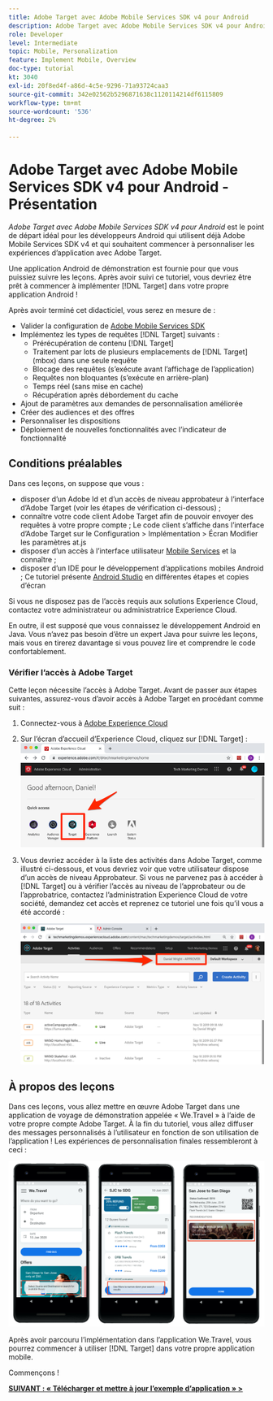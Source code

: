```yaml
---
title: Adobe Target avec Adobe Mobile Services SDK v4 pour Android
description: Adobe Target avec Adobe Mobile Services SDK v4 pour Android est le point de départ idéal pour les développeurs Android qui utilisent déjà Adobe Mobile Services SDK v4 et qui souhaitent commencer à personnaliser les expériences d’application avec Adobe Target.
role: Developer
level: Intermediate
topic: Mobile, Personalization
feature: Implement Mobile, Overview
doc-type: tutorial
kt: 3040
exl-id: 20f8ed4f-a86d-4c5e-9296-71a93724caa3
source-git-commit: 342e02562b5296871638c1120114214df6115809
workflow-type: tm+mt
source-wordcount: '536'
ht-degree: 2%

---
```


# Adobe Target avec Adobe Mobile Services SDK v4 pour Android - Présentation

_Adobe Target avec Adobe Mobile Services SDK v4 pour Android_ est le point de départ idéal pour les développeurs Android qui utilisent déjà Adobe Mobile Services SDK v4 et qui souhaitent commencer à personnaliser les expériences d’application avec Adobe Target.

Une application Android de démonstration est fournie pour que vous puissiez suivre les leçons. Après avoir suivi ce tutoriel, vous devriez être prêt à commencer à implémenter [!DNL Target] dans votre propre application Android !

Après avoir terminé cet didacticiel, vous serez en mesure de :

* Valider la configuration de [Adobe Mobile Services SDK](https://experienceleague.adobe.com/docs/mobile-services/android/getting-started-android/requirements.html?lang=fr)
* Implémentez les types de requêtes [!DNL Target] suivants :
   * Prérécupération de contenu [!DNL Target]
   * Traitement par lots de plusieurs emplacements de [!DNL Target] (mbox) dans une seule requête
   * Blocage des requêtes (s’exécute avant l’affichage de l’application)
   * Requêtes non bloquantes (s’exécute en arrière-plan)
   * Temps réel (sans mise en cache)
   * Récupération après débordement du cache
* Ajout de paramètres aux demandes de personnalisation améliorée
* Créer des audiences et des offres
* Personnaliser les dispositions
* Déploiement de nouvelles fonctionnalités avec l’indicateur de fonctionnalité

## Conditions préalables

Dans ces leçons, on suppose que vous :

* disposer d’un Adobe Id et d’un accès de niveau approbateur à l’interface d’Adobe Target (voir les étapes de vérification ci-dessous) ;
* connaître votre code client Adobe Target afin de pouvoir envoyer des requêtes à votre propre compte ; Le code client s’affiche dans l’interface d’Adobe Target sur le   Configuration > Implémentation > Écran Modifier les paramètres at.js
* disposer d’un accès à l’interface utilisateur [Mobile Services](https://mobilemarketing.adobe.com/) et la connaître ;
* disposer d’un IDE pour le développement d’applications mobiles Android ; Ce tutoriel présente [Android Studio](https://developer.android.com/studio/install) en différentes étapes et copies d’écran

Si vous ne disposez pas de l’accès requis aux solutions Experience Cloud, contactez votre administrateur ou administratrice Experience Cloud.

En outre, il est supposé que vous connaissez le développement Android en Java. Vous n’avez pas besoin d’être un expert Java pour suivre les leçons, mais vous en tirerez davantage si vous pouvez lire et comprendre le code confortablement.

### Vérifier l’accès à Adobe Target

Cette leçon nécessite l’accès à Adobe Target. Avant de passer aux étapes suivantes, assurez-vous d’avoir accès à Adobe Target en procédant comme suit :

1. Connectez-vous à [Adobe Experience Cloud](https://experience.adobe.com/)
1. Sur l’écran d’accueil d’Experience Cloud, cliquez sur [!DNL Target] :
   ![Écran d’accueil d’Experience Cloud](assets/aec_homeScreen_clickTarget.png)
1. Vous devriez accéder à la liste des activités dans Adobe Target, comme illustré ci-dessous, et vous devriez voir que votre utilisateur dispose d’un accès de niveau Approbateur. Si vous ne parvenez pas à accéder à [!DNL Target] ou à vérifier l’accès au niveau de l’approbateur ou de l’approbatrice, contactez l’administration Experience Cloud de votre société, demandez cet accès et reprenez ce tutoriel une fois qu’il vous a été accordé :

   ![Interface utilisateur Adobe](assets/targetUI_approver.png)

## À propos des leçons

Dans ces leçons, vous allez mettre en œuvre Adobe Target dans une application de voyage de démonstration appelée « We.Travel » à l’aide de votre propre compte Adobe Target. À la fin du tutoriel, vous allez diffuser des messages personnalisés à l’utilisateur en fonction de son utilisation de l’application ! Les expériences de personnalisation finales ressembleront à ceci :

![Application We.Travel finale ](assets/overview_final_result.jpg)

Après avoir parcouru l’implémentation dans l’application We.Travel, vous pourrez commencer à utiliser [!DNL Target] dans votre propre application mobile.

Commençons !

**[SUIVANT : « Télécharger et mettre à jour l’exemple d’application » >](download-and-update-the-sample-app.md)**
